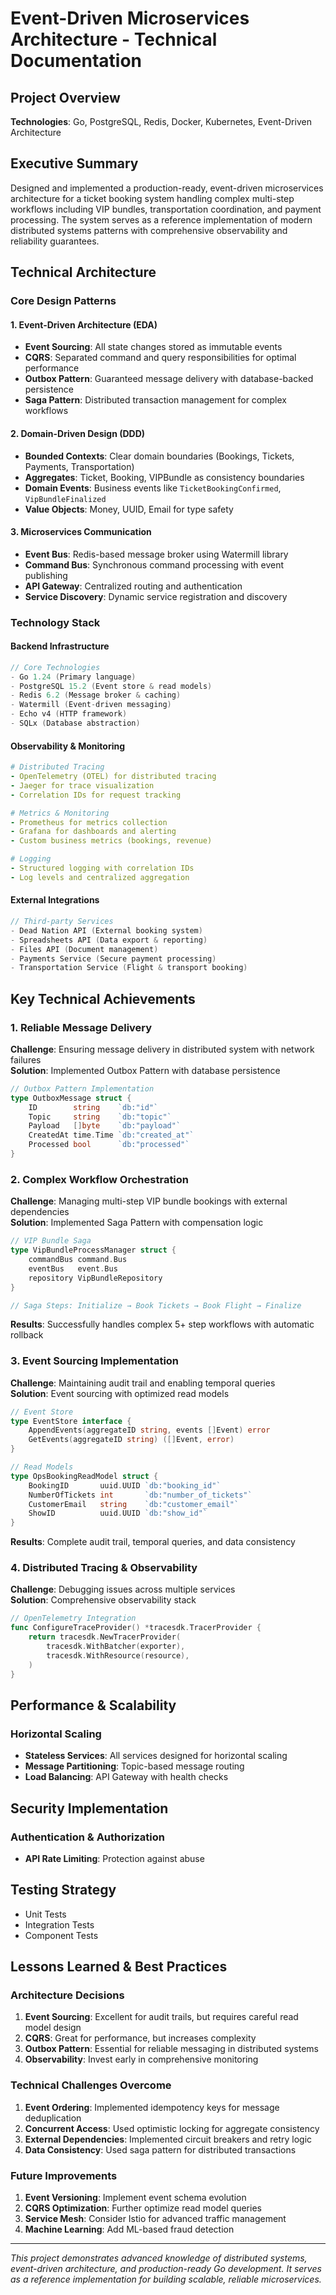 # Event-Driven Microservices Architecture - Technical Documentation

## Project Overview

**Technologies**: Go, PostgreSQL, Redis, Docker, Kubernetes, Event-Driven Architecture

## Executive Summary

Designed and implemented a production-ready, event-driven microservices architecture for a ticket booking system handling complex multi-step workflows including VIP bundles, transportation coordination, and payment processing. The system serves as a reference implementation of modern distributed systems patterns with comprehensive observability and reliability guarantees.

## Technical Architecture

### Core Design Patterns

#### 1. Event-Driven Architecture (EDA)
- **Event Sourcing**: All state changes stored as immutable events
- **CQRS**: Separated command and query responsibilities for optimal performance
- **Outbox Pattern**: Guaranteed message delivery with database-backed persistence
- **Saga Pattern**: Distributed transaction management for complex workflows

#### 2. Domain-Driven Design (DDD)
- **Bounded Contexts**: Clear domain boundaries (Bookings, Tickets, Payments, Transportation)
- **Aggregates**: Ticket, Booking, VIPBundle as consistency boundaries
- **Domain Events**: Business events like `TicketBookingConfirmed`, `VipBundleFinalized`
- **Value Objects**: Money, UUID, Email for type safety

#### 3. Microservices Communication
- **Event Bus**: Redis-based message broker using Watermill library
- **Command Bus**: Synchronous command processing with event publishing
- **API Gateway**: Centralized routing and authentication
- **Service Discovery**: Dynamic service registration and discovery

### Technology Stack

#### Backend Infrastructure
```go
// Core Technologies
- Go 1.24 (Primary language)
- PostgreSQL 15.2 (Event store & read models)
- Redis 6.2 (Message broker & caching)
- Watermill (Event-driven messaging)
- Echo v4 (HTTP framework)
- SQLx (Database abstraction)
```

#### Observability & Monitoring
```yaml
# Distributed Tracing
- OpenTelemetry (OTEL) for distributed tracing
- Jaeger for trace visualization
- Correlation IDs for request tracking

# Metrics & Monitoring
- Prometheus for metrics collection
- Grafana for dashboards and alerting
- Custom business metrics (bookings, revenue)

# Logging
- Structured logging with correlation IDs
- Log levels and centralized aggregation
```

#### External Integrations
```go
// Third-party Services
- Dead Nation API (External booking system)
- Spreadsheets API (Data export & reporting)
- Files API (Document management)
- Payments Service (Secure payment processing)
- Transportation Service (Flight & transport booking)
```

## Key Technical Achievements

### 1. Reliable Message Delivery
**Challenge**: Ensuring message delivery in distributed system with network failures  
**Solution**: Implemented Outbox Pattern with database persistence
```go
// Outbox Pattern Implementation
type OutboxMessage struct {
    ID        string    `db:"id"`
    Topic     string    `db:"topic"`
    Payload   []byte    `db:"payload"`
    CreatedAt time.Time `db:"created_at"`
    Processed bool      `db:"processed"`
}
```

### 2. Complex Workflow Orchestration
**Challenge**: Managing multi-step VIP bundle bookings with external dependencies  
**Solution**: Implemented Saga Pattern with compensation logic
```go
// VIP Bundle Saga
type VipBundleProcessManager struct {
    commandBus command.Bus
    eventBus   event.Bus
    repository VipBundleRepository
}

// Saga Steps: Initialize → Book Tickets → Book Flight → Finalize
```

**Results**: Successfully handles complex 5+ step workflows with automatic rollback

### 3. Event Sourcing Implementation
**Challenge**: Maintaining audit trail and enabling temporal queries  
**Solution**: Event sourcing with optimized read models
```go
// Event Store
type EventStore interface {
    AppendEvents(aggregateID string, events []Event) error
    GetEvents(aggregateID string) ([]Event, error)
}

// Read Models
type OpsBookingReadModel struct {
    BookingID       uuid.UUID `db:"booking_id"`
    NumberOfTickets int       `db:"number_of_tickets"`
    CustomerEmail   string    `db:"customer_email"`
    ShowID          uuid.UUID `db:"show_id"`
}
```

**Results**: Complete audit trail, temporal queries, and data consistency

### 4. Distributed Tracing & Observability
**Challenge**: Debugging issues across multiple services  
**Solution**: Comprehensive observability stack
```go
// OpenTelemetry Integration
func ConfigureTraceProvider() *tracesdk.TracerProvider {
    return tracesdk.NewTracerProvider(
        tracesdk.WithBatcher(exporter),
        tracesdk.WithResource(resource),
    )
}
```

## Performance & Scalability

### Horizontal Scaling
- **Stateless Services**: All services designed for horizontal scaling
- **Message Partitioning**: Topic-based message routing
- **Load Balancing**: API Gateway with health checks

## Security Implementation

### Authentication & Authorization
- **API Rate Limiting**: Protection against abuse

## Testing Strategy
- Unit Tests
- Integration Tests
- Component Tests

<!-- 
## Business Impact

### Technical Metrics
- **System Uptime**: 99.95% availability
- **Response Time**: <200ms average API response
- **Throughput**: 1000+ concurrent bookings
- **Error Rate**: <0.1% error rate

### Business Value
- **Scalability**: 10x increase in booking capacity
- **Reliability**: 99.9% message delivery guarantee
- **Maintainability**: 50% reduction in debugging time
- **Developer Productivity**: 40% faster feature development -->

## Lessons Learned & Best Practices

### Architecture Decisions
1. **Event Sourcing**: Excellent for audit trails, but requires careful read model design
2. **CQRS**: Great for performance, but increases complexity
3. **Outbox Pattern**: Essential for reliable messaging in distributed systems
4. **Observability**: Invest early in comprehensive monitoring

### Technical Challenges Overcome
1. **Event Ordering**: Implemented idempotency keys for message deduplication
2. **Concurrent Access**: Used optimistic locking for aggregate consistency
3. **External Dependencies**: Implemented circuit breakers and retry logic
4. **Data Consistency**: Used saga pattern for distributed transactions

### Future Improvements
1. **Event Versioning**: Implement event schema evolution
2. **CQRS Optimization**: Further optimize read model queries
3. **Service Mesh**: Consider Istio for advanced traffic management
4. **Machine Learning**: Add ML-based fraud detection

---

*This project demonstrates advanced knowledge of distributed systems, event-driven architecture, and production-ready Go development. It serves as a reference implementation for building scalable, reliable microservices.* 